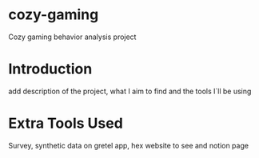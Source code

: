 # cozy-gaming
Cozy gaming behavior analysis project
# Introduction
add description of the project, what I aim to find and the tools I´ll be using
# Extra Tools Used
Survey, synthetic data on gretel app, hex website to see and notion page

